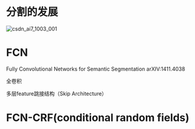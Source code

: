 # 分割的发展
![csdn_ai7_1003_001][csdn_ai7_1003_001]


# FCN
Fully Convolutional Networks for Semantic Segmentation
arXIV:1411.4038

全卷积

多层feature跳接结构（Skip Architecture）

# FCN-CRF(conditional random fields)





[csdn_ai7_1003_001]: https://raw.github.com/ice-melt/picture-set/master/csdn_ai7/csdn_ai7_0904_006.png